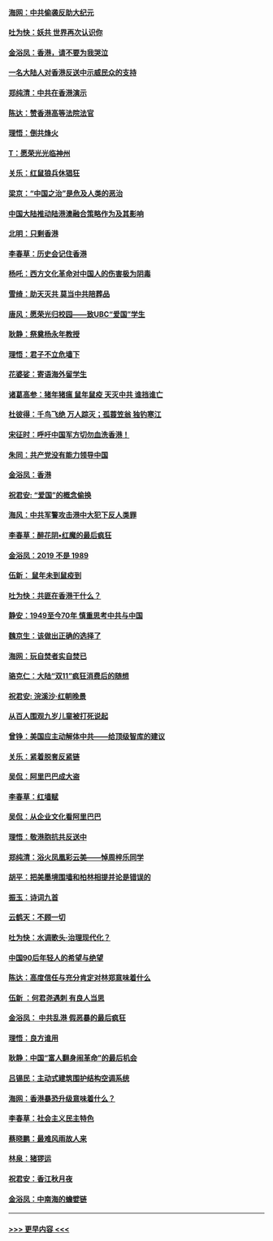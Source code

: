 #### [海网：中共偷袭反助大纪元](../pages/nsc993/n11673515.md?t=11230411) 
#### [吐为快：妖共 世界再次认识你](../pages/nsc993/n11673506.md?t=11230411) 
#### [金浴凤：香港，请不要为我哭泣](../pages/nsc993/n11673248.md?t=11230411) 
#### [一名大陆人对香港反送中示威民众的支持](../pages/nsc993/n11672615.md?t=11230411) 
#### [郑纯清：中共在香港演示](../pages/nsc993/n11670539.md?t=11230411) 
#### [陈达：赞香港高等法院法官](../pages/nsc993/n11669542.md?t=11230411) 
#### [理悟：倒共烽火](../pages/nsc993/n11668844.md?t=11230411) 
#### [T：愿荣光光临神州](../pages/nsc993/n11668421.md?t=11230411) 
#### [关乐：红鼠狼兵休猖狂](../pages/nsc993/n11668378.md?t=11230411) 
#### [梁京：“中国之治”是危及人类的恶治](../pages/nsc993/n11668328.md?t=11230411) 
#### [中国大陆推动陆港澳融合策略作为及其影响](../pages/nsc993/n11668157.md?t=11230411) 
#### [北明：只剩香港](../pages/nsc993/n11668002.md?t=11230411) 
#### [李春草：历史会记住香港](../pages/nsc993/n11667927.md?t=11230411) 
#### [杨吒：西方文化革命对中国人的伤害极为阴毒](../pages/nsc993/n11664521.md?t=11230411) 
#### [雪绮：助天灭共 莫当中共陪葬品](../pages/nsc993/n11662650.md?t=11230411) 
#### [唐风：愿荣光归校园——致UBC“爱国”学生](../pages/nsc993/n11662194.md?t=11230411) 
#### [耿静：祭奠杨永年教授](../pages/nsc993/n11662514.md?t=11230411) 
#### [理悟：君子不立危墙下](../pages/nsc993/n11662172.md?t=11230411) 
#### [花婆娑：寄语海外留学生](../pages/nsc993/n11662121.md?t=11230411) 
#### [诸葛高参：猪年猪瘟 鼠年鼠疫 天灭中共 谁挡谁亡](../pages/nsc993/n11661980.md?t=11230411) 
#### [杜彼得：千鸟飞绝 万人踪灭；孤蓑笠翁 独钓寒江](../pages/nsc993/n11661170.md?t=11230411) 
#### [宋征时：呼吁中国军方切勿血洗香港！](../pages/nsc993/n11415318.md?t=11230411) 
#### [朱同：共产党没有能力领导中国](../pages/nsc993/n11660421.md?t=11230411) 
#### [金浴凤：香港](../pages/nsc993/n11660419.md?t=11230411) 
#### [祝君安: “爱国”的概念偷换](../pages/nsc993/n11659706.md?t=11230411) 
#### [海风：中共军警攻击港中大犯下反人类罪](../pages/nsc993/n11659632.md?t=11230411) 
#### [李春草：醉花阴•红魔的最后疯狂](../pages/nsc993/n11659287.md?t=11230411) 
#### [金浴凤：2019 不是 1989](../pages/nsc993/n11657663.md?t=11230411) 
#### [伍新： 鼠年未到鼠疫到](../pages/nsc993/n11655098.md?t=11230411) 
#### [吐为快：共匪在香港干什么？](../pages/nsc993/n11654891.md?t=11230411) 
#### [静安：1949至今70年 慎重思考中共与中国](../pages/nsc993/n11651244.md?t=11230411) 
#### [魏京生：该做出正确的选择了](../pages/nsc993/n11653084.md?t=11230411) 
#### [海网：玩自焚者实自焚已](../pages/nsc993/n11652423.md?t=11230411) 
#### [骆克仁：大陆“双11”疯狂消费后的随想](../pages/nsc993/n11652305.md?t=11230411) 
#### [祝君安: 浣溪沙·红朝晚景](../pages/nsc993/n11652258.md?t=11230411) 
#### [从百人围观九岁儿童被打死说起](../pages/nsc993/n11651030.md?t=11230411) 
#### [曾铮：美国应主动解体中共——给顶级智库的建议](../pages/nsc993/n11649888.md?t=11230411) 
#### [关乐：紧着脱套反紧链](../pages/nsc993/n11649069.md?t=11230411) 
#### [吴侃：阿里巴巴成大盗](../pages/nsc993/n11645523.md?t=11230411) 
#### [李春草：红墙赋](../pages/nsc993/n11646389.md?t=11230411) 
#### [吴侃：从企业文化看阿里巴巴](../pages/nsc993/n11645476.md?t=11230411) 
#### [理悟：敬港胞抗共反送中](../pages/nsc993/n11645466.md?t=11230411) 
#### [郑纯清：浴火凤凰彩云美——悼周梓乐同学](../pages/nsc993/n11645155.md?t=11230411) 
#### [胡平：把美墨境围墙和柏林相提并论是错误的](../pages/nsc993/n11645134.md?t=11230411) 
#### [振玉：诗词九首](../pages/nsc993/n11644081.md?t=11230411) 
#### [云鹤天：不顾一切](../pages/nsc993/n11643508.md?t=11230411) 
#### [吐为快：水调歌头·治理现代化？](../pages/nsc993/n11643485.md?t=11230411) 
#### [中国90后年轻人的希望与绝望](../pages/nsc993/n11642317.md?t=11230411) 
#### [陈达：高度信任与充分肯定对林郑意味着什么](../pages/nsc993/n11641441.md?t=11230411) 
#### [伍新 ：何君尧遇刺 有良人当思](../pages/nsc993/n11641503.md?t=11230411) 
#### [金浴凤： 中共乱港  假恶暴的最后疯狂](../pages/nsc993/n11641495.md?t=11230411) 
#### [理悟：良方谁用](../pages/nsc993/n11641463.md?t=11230411) 
#### [耿静：中国“富人翻身闹革命”的最后机会](../pages/nsc993/n11640655.md?t=11230411) 
#### [吕锡民：主动式建筑围护结构空调系统](../pages/nsc993/n11640168.md?t=11230411) 
#### [海网：香港暴恐升级意味着什么？](../pages/nsc993/n11635904.md?t=11230411) 
#### [李春草：社会主义民主特色](../pages/nsc993/n11634657.md?t=11230411) 
#### [蔡晓鹏：最难风雨故人来](../pages/nsc993/n11633145.md?t=11230411) 
#### [林泉：猪猡运](../pages/nsc993/n11631469.md?t=11230411) 
#### [祝君安：香江秋月夜](../pages/nsc993/n11631440.md?t=11230411) 
#### [金浴凤：中南海的蟾嬖链](../pages/nsc993/n11631290.md?t=11230411) 

----
#### [ >>> 更早内容 <<< ](../indexes/nsc993-earlier.md)
